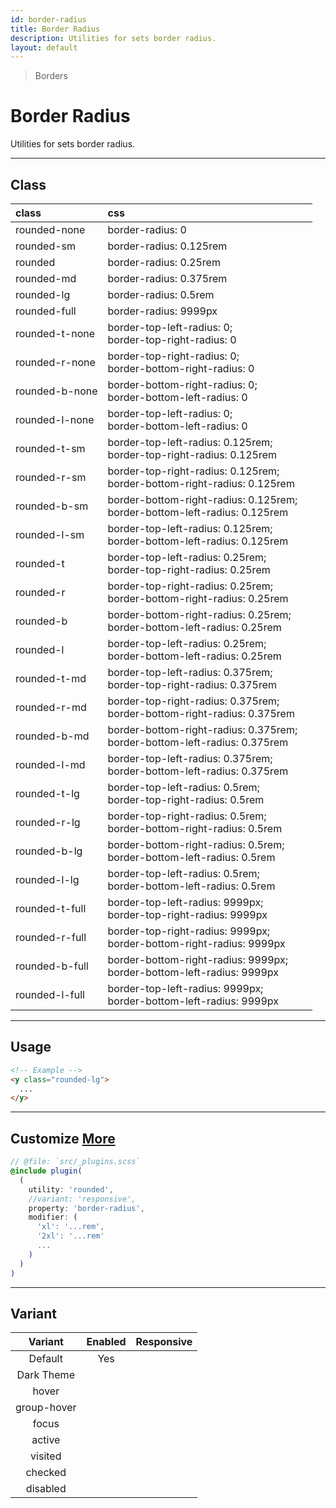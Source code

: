 ```yaml
---
id: border-radius
title: Border Radius
description: Utilities for sets border radius.
layout: default
---
```


> Borders

# Border Radius

Utilities for sets border radius.

---

## Class

| <span class="px-3 py-1 text-white dark:text-charcoal-100 bg-charcoal-100 dark:bg-gray-600 rounded-full">class</span> | <span class="px-3 py-1 text-white dark:text-charcoal-100 bg-charcoal-100 dark:bg-gray-600 rounded-full">css</span> | |
|:--|:--|:-:|
| rounded-none | border-radius: 0 | <y class="w-8 h-8 rounded-none bg-gray-300 border-2"></y> |
| rounded-sm | border-radius: 0.125rem | <y class="w-8 h-8 rounded-sm bg-gray-300 border-2"></y> |
| rounded | border-radius: 0.25rem | <y class="w-8 h-8 rounded bg-gray-300 border-2"></y> |
| rounded-md | border-radius: 0.375rem | <y class="w-8 h-8 rounded-md bg-gray-300 border-2"></y> |
| rounded-lg | border-radius: 0.5rem | <y class="w-8 h-8 rounded-lg bg-gray-300 border-2"></y> |
| rounded-full | border-radius: 9999px | <y class="w-8 h-8 rounded-full bg-gray-300 border-2"></y> |
| rounded-t-none | border-top-left-radius: 0; <br> border-top-right-radius: 0 | <y class="w-8 h-8 rounded-t-none bg-gray-300 border-2"></y> |
| rounded-r-none | border-top-right-radius: 0; <br> border-bottom-right-radius: 0 | <y class="w-8 h-8 rounded-r-none bg-gray-300 border-2"></y> |
| rounded-b-none | border-bottom-right-radius: 0; <br> border-bottom-left-radius: 0 | <y class="w-8 h-8 rounded-b-none bg-gray-300 border-2"></y> |
| rounded-l-none | border-top-left-radius: 0; <br> border-bottom-left-radius: 0 | <y class="w-8 h-8 rounded-l-none bg-gray-300 border-2"></y> |
| rounded-t-sm | border-top-left-radius: 0.125rem; <br> border-top-right-radius: 0.125rem | <y class="w-8 h-8 rounded-t-sm bg-gray-300 border-2"></y> |
| rounded-r-sm | border-top-right-radius: 0.125rem; <br> border-bottom-right-radius: 0.125rem | <y class="w-8 h-8 rounded-r-sm bg-gray-300 border-2"></y> |
| rounded-b-sm | border-bottom-right-radius: 0.125rem; <br> border-bottom-left-radius: 0.125rem | <y class="w-8 h-8 rounded-b-sm bg-gray-300 border-2"></y> |
| rounded-l-sm | border-top-left-radius: 0.125rem; <br> border-bottom-left-radius: 0.125rem | <y class="w-8 h-8 rounded-l-sm bg-gray-300 border-2"></y> |
| rounded-t | border-top-left-radius: 0.25rem; <br> border-top-right-radius: 0.25rem | <y class="w-8 h-8 rounded-t bg-gray-300 border-2"></y> |
| rounded-r | border-top-right-radius: 0.25rem; <br> border-bottom-right-radius: 0.25rem | <y class="w-8 h-8 rounded-r bg-gray-300 border-2"></y> |
| rounded-b | border-bottom-right-radius: 0.25rem; <br> border-bottom-left-radius: 0.25rem | <y class="w-8 h-8 rounded-b bg-gray-300 border-2"></y> |
| rounded-l | border-top-left-radius: 0.25rem; <br> border-bottom-left-radius: 0.25rem | <y class="w-8 h-8 rounded-l bg-gray-300 border-2"></y> |
| rounded-t-md | border-top-left-radius: 0.375rem; <br> border-top-right-radius: 0.375rem | <y class="w-8 h-8 rounded-t-md bg-gray-300 border-2"></y> |
| rounded-r-md | border-top-right-radius: 0.375rem; <br> border-bottom-right-radius: 0.375rem | <y class="w-8 h-8 rounded-r-md bg-gray-300 border-2"></y> |
| rounded-b-md | border-bottom-right-radius: 0.375rem; <br> border-bottom-left-radius: 0.375rem | <y class="w-8 h-8 rounded-b-md bg-gray-300 border-2"></y> |
| rounded-l-md | border-top-left-radius: 0.375rem; <br> border-bottom-left-radius: 0.375rem | <y class="w-8 h-8 rounded-l-md bg-gray-300 border-2"></y> |
| rounded-t-lg | border-top-left-radius: 0.5rem; <br> border-top-right-radius: 0.5rem | <y class="w-8 h-8 rounded-t-lg bg-gray-300 border-2"></y> |
| rounded-r-lg | border-top-right-radius: 0.5rem; <br> border-bottom-right-radius: 0.5rem | <y class="w-8 h-8 rounded-r-lg bg-gray-300 border-2"></y> |
| rounded-b-lg | border-bottom-right-radius: 0.5rem; <br> border-bottom-left-radius: 0.5rem | <y class="w-8 h-8 rounded-b-lg bg-gray-300 border-2"></y> |
| rounded-l-lg | border-top-left-radius: 0.5rem; <br> border-bottom-left-radius: 0.5rem | <y class="w-8 h-8 rounded-l-lg bg-gray-300 border-2"></y> |
| rounded-t-full | border-top-left-radius: 9999px; <br> border-top-right-radius: 9999px | <y class="w-8 h-8 rounded-t-full bg-gray-300 border-2"></y> |
| rounded-r-full | border-top-right-radius: 9999px; <br> border-bottom-right-radius: 9999px | <y class="w-8 h-8 rounded-r-full bg-gray-300 border-2"></y> |
| rounded-b-full | border-bottom-right-radius: 9999px; <br> border-bottom-left-radius: 9999px | <y class="w-8 h-8 rounded-b-full bg-gray-300 border-2"></y> |
| rounded-l-full | border-top-left-radius: 9999px; <br> border-bottom-left-radius: 9999px | <y class="w-8 h-8 rounded-l-full bg-gray-300 border-2"></y> |

---

## Usage

<y class="px-4 my-2 mx-auto w-56">
  <y class="p-4 bg-gray-400 rounded-lg">
    <y class="w-full h-24 bg-gray-500"></y>
  </y>
</y>

```html
<!-- Example -->
<y class="rounded-lg">
  ...
</y>
```

---

## Customize <a class="ml-1 px-2 py-1 text-sm text-gray-600 dark:text-charcoal-100 bg-gray-300 dark:bg-gray-600" href="/plugin-api/">More</a>

```scss
// @file: `src/_plugins.scss`
@include plugin(
  (
    utility: 'rounded',
    //variant: 'responsive',
    property: 'border-radius',
    modifier: (
      'xl': '...rem',
      '2xl': '...rem'
      ...
    )
  )
)
```

---

## Variant

| <span class="font-semibold underline">Variant</span> | <span class="font-semibold underline">Enabled</span> | <span class="font-semibold underline">Responsive</span> |
|:-:|:-:|:-:|
| Default | Yes | |
| Dark Theme | | |
| hover| | |
| group-hover | | |
| focus | | |
| active | | |
| visited | | |
| checked | | |
| disabled | | |